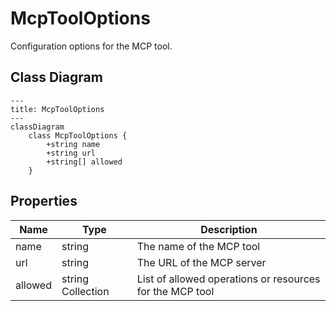 # McpToolOptions

Configuration options for the MCP tool.

## Class Diagram

```mermaid
---
title: McpToolOptions
---
classDiagram
    class McpToolOptions {
        +string name
        +string url
        +string[] allowed
    }
```






## Properties

| Name | Type | Description |
| ---- | ---- | ----------- |
| name | string | The name of the MCP tool  |
| url | string | The URL of the MCP server  |
| allowed | string Collection | List of allowed operations or resources for the MCP tool  |



